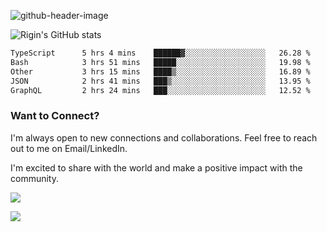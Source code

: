 
![github-header-image](https://github.com/riginoommen/riginoommen/assets/3840244/889cae65-df55-4cda-86cc-bf21bf1f2e96)

![Rigin's GitHub stats](https://github-readme-stats.vercel.app/api?username=riginoommen\&show_icons=true\&show=reviews,discussions_started,discussions_answered,prs_merged,prs_merged_percentage)


<!--START_SECTION:waka-->

```txt
TypeScript      5 hrs 4 mins    ██████▓░░░░░░░░░░░░░░░░░░   26.28 %
Bash            3 hrs 51 mins   █████░░░░░░░░░░░░░░░░░░░░   19.98 %
Other           3 hrs 15 mins   ████▒░░░░░░░░░░░░░░░░░░░░   16.89 %
JSON            2 hrs 41 mins   ███▒░░░░░░░░░░░░░░░░░░░░░   13.95 %
GraphQL         2 hrs 24 mins   ███░░░░░░░░░░░░░░░░░░░░░░   12.52 %
```

<!--END_SECTION:waka-->

### Want to Connect?

I'm always open to new connections and collaborations. Feel free to reach out to me on Email/LinkedIn.

I'm excited to share with the world and make a positive impact with the community.

![](https://komarev.com/ghpvc/?username=riginoommen)

![](https://hit.yhype.me/github/profile?user_id=3840244)

